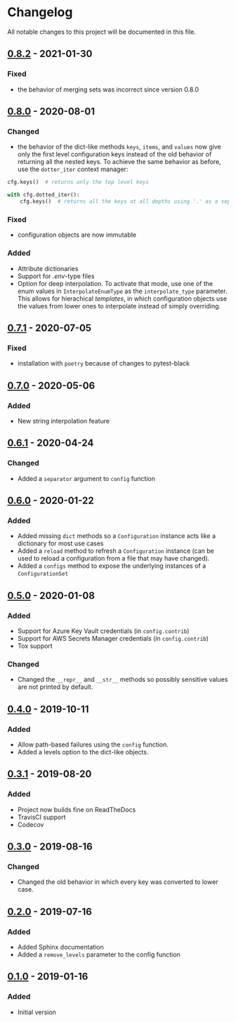 # Changelog

All notable changes to this project will be documented in this file.

## [0.8.2] - 2021-01-30

### Fixed

- the behavior of merging sets was incorrect since version 0.8.0

## [0.8.0] - 2020-08-01

### Changed

- the behavior of the dict-like methods `keys`, `items`, and `values` now give only the first level configuration keys instead of the old behavior of returning all the nested keys. To achieve the same behavior as before, use the `dotter_iter` context manager:

```python
cfg.keys()  # returns only the top level keys

with cfg.dotted_iter():
    cfg.keys()  # returns all the keys at all depths using '.' as a separator
```

### Fixed

- configuration objects are now immutable

### Added

- Attribute dictionaries
- Support for _.env_-type files
- Option for deep interpolation. To activate that mode, use one of the enum values in `InterpolateEnumType` as the `interpolate_type` parameter. This allows for hierachical _templates_, in which configuration objects use the values from lower ones to interpolate instead of simply overriding.

## [0.7.1] - 2020-07-05

### Fixed

- installation with `poetry` because of changes to pytest-black

## [0.7.0] - 2020-05-06

### Added

- New string interpolation feature

## [0.6.1] - 2020-04-24

### Changed

- Added a `separator` argument to `config` function

## [0.6.0] - 2020-01-22

### Added

- Added missing `dict` methods so a `Configuration` instance acts like a dictionary for most use cases
- Added a `reload` method to refresh a `Configuration` instance (can be used to reload a configuration from a file that may have changed).
- Added a `configs` method to expose the underlying instances of a `ConfigurationSet`

## [0.5.0] - 2020-01-08

### Added

- Support for Azure Key Vault credentials (in `config.contrib`)
- Support for AWS Secrets Manager credentials (in `config.contrib`)
- Tox support

### Changed

- Changed the `__repr__` and `__str__` methods so possibly sensitive values are not printed by default.

## [0.4.0] - 2019-10-11

### Added

- Allow path-based failures using the `config` function.
- Added a levels option to the dict-like objects.

## [0.3.1] - 2019-08-20

### Added

- Project now builds fine on ReadTheDocs
- TravisCI support
- Codecov

## [0.3.0] - 2019-08-16

### Changed

- Changed the old behavior in which every key was converted to lower case.

## [0.2.0] - 2019-07-16

### Added

- Added Sphinx documentation
- Added a `remove_levels` parameter to the config function

## [0.1.0] - 2019-01-16

### Added

- Initial version

[unreleased]: https://github.com/tr11/python-configuration/compare/0.8.2...HEAD
[0.8.2]: https://github.com/tr11/python-configuration/compare/0.8.0...0.8.2
[0.8.0]: https://github.com/tr11/python-configuration/compare/0.7.1...0.8.0
[0.7.1]: https://github.com/tr11/python-configuration/compare/0.7.0...0.7.1
[0.7.0]: https://github.com/tr11/python-configuration/compare/0.6.1...0.7.0
[0.6.1]: https://github.com/tr11/python-configuration/compare/0.6.0...0.6.1
[0.6.0]: https://github.com/tr11/python-configuration/compare/0.5.0...0.6.0
[0.5.0]: https://github.com/tr11/python-configuration/compare/0.4.0...0.5.0
[0.4.0]: https://github.com/tr11/python-configuration/compare/0.3.1...0.4.0
[0.3.1]: https://github.com/tr11/python-configuration/compare/0.3.0...0.3.1
[0.3.0]: https://github.com/tr11/python-configuration/compare/0.2.0...0.3.0
[0.2.0]: https://github.com/tr11/python-configuration/compare/0.1.0...0.2.0
[0.1.0]: https://github.com/tr11/python-configuration/releases/tag/0.1.0
